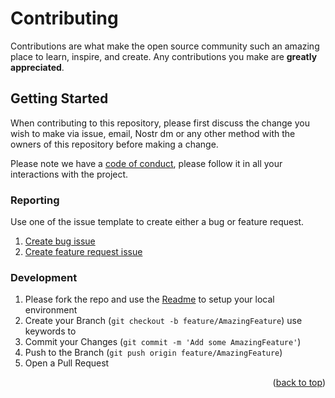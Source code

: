 # Contributing 

Contributions are what make the open source community such an amazing place to learn, inspire, and create. Any contributions you make are **greatly appreciated**.

## Getting Started
When contributing to this repository, please first discuss the change you wish to make via issue, email, Nostr dm or any other method with the owners of this repository before making a change.

Please note we have a [code of conduct](/CODE_OF_CONDUCT.md), please follow it in all your interactions with the project.

### Reporting
Use one of the issue template to create either a bug or feature request.
1. [Create bug issue](https://github.com/geyserfund/geyser-app/issues/new?assignees=&labels=&projects=&bug_report.yml&title=)
1. [Create feature request issue](https://github.com/geyserfund/geyser-app/issues/new?assignees=&labels=feature&projects=&template=feature-request.yml&title=)

### Development 

1. Please fork the repo and use the [Readme](/README.md) to setup your local environment
2. Create your Branch (`git checkout -b feature/AmazingFeature`)
      use keywords to 
3. Commit your Changes (`git commit -m 'Add some AmazingFeature'`)
4. Push to the Branch (`git push origin feature/AmazingFeature`)
5. Open a Pull Request




<p align="right">(<a href="#readme-top">back to top</a>)</p>